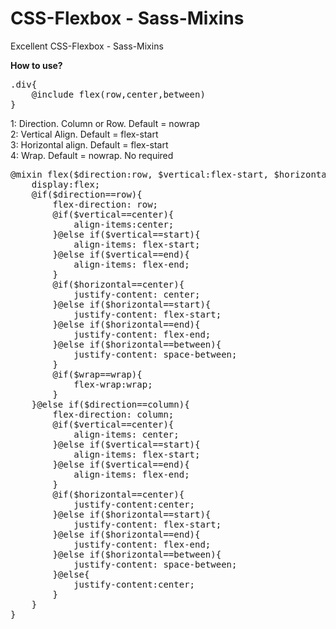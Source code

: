 <h1>CSS-Flexbox - Sass-Mixins</h1>

Excellent CSS-Flexbox - Sass-Mixins

<b>How to use?</b>
<pre>
.div{
    @include flex(row,center,between)
}
</pre>

1: Direction. Column or Row. Default = nowrap<br>
2: Vertical Align. Default = flex-start<br>
3: Horizontal align. Default = flex-start<br>
4: Wrap. Default = nowrap. No required <br>

<pre>
@mixin flex($direction:row, $vertical:flex-start, $horizontal:flex-start, $wrap:nowrap){
    display:flex;
    @if($direction==row){
        flex-direction: row;
        @if($vertical==center){
            align-items:center;
        }@else if($vertical==start){
            align-items: flex-start;
        }@else if($vertical==end){
            align-items: flex-end;  
        }
        @if($horizontal==center){
            justify-content: center;
        }@else if($horizontal==start){
            justify-content: flex-start;
        }@else if($horizontal==end){
            justify-content: flex-end;
        }@else if($horizontal==between){
            justify-content: space-between;
        }
        @if($wrap==wrap){
            flex-wrap:wrap;
        }
    }@else if($direction==column){
        flex-direction: column;
        @if($vertical==center){
            align-items: center;
        }@else if($vertical==start){
            align-items: flex-start;
        }@else if($vertical==end){
            align-items: flex-end;
        }   
        @if($horizontal==center){
            justify-content:center;
        }@else if($horizontal==start){
            justify-content: flex-start;
        }@else if($horizontal==end){
            justify-content: flex-end;  
        }@else if($horizontal==between){
            justify-content: space-between;  
        }@else{
            justify-content:center;
        }
    }
}
</pre>

